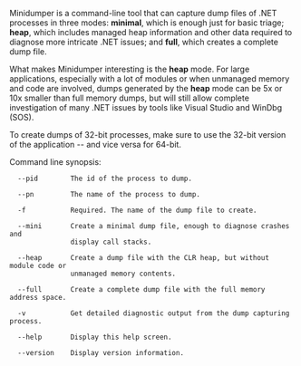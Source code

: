 Minidumper is a command-line tool that can capture dump files of .NET processes in three modes: **minimal**, which is enough just for basic triage; **heap**, which includes managed heap information and other data required to diagnose more intricate .NET issues; and **full**, which creates a complete dump file.

What makes Minidumper interesting is the **heap** mode. For large applications, especially with a lot of modules or when unmanaged memory and code are involved, dumps generated by the **heap** mode can be 5x or 10x smaller than full memory dumps, but will still allow complete investigation of many .NET issues by tools like Visual Studio and WinDbg (SOS).

To create dumps of 32-bit processes, make sure to use the 32-bit version of the application -- and vice versa for 64-bit.

Command line synopsis:

```
  --pid        The id of the process to dump.

  --pn         The name of the process to dump.

  -f           Required. The name of the dump file to create.

  --mini       Create a minimal dump file, enough to diagnose crashes and
               display call stacks.

  --heap       Create a dump file with the CLR heap, but without module code or
               unmanaged memory contents.

  --full       Create a complete dump file with the full memory address space.

  -v           Get detailed diagnostic output from the dump capturing process.

  --help       Display this help screen.

  --version    Display version information.
```
